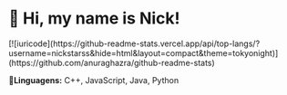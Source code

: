 <h1>👋 Hi, my name is Nick!</h1>
[![iuricode](https://github-readme-stats.vercel.app/api/top-langs/?username=nickstarss&hide=html&layout=compact&theme=tokyonight)](https://github.com/anuraghazra/github-readme-stats)
<p>📗<strong>Linguagens:</strong> C++, JavaScript, Java, Python</p>


<!--

Here are some ideas to get you started:

- 🔭 I’m currently working on ...
- 🌱 I’m currently learning ...
- 👯 I’m looking to collaborate on ...
- 🤔 I’m looking for help with ...
- 💬 Ask me about ...
- 📫 How to reach me: ...
- 😄 Pronouns: ...
- ⚡ Fun fact: ...
-->

